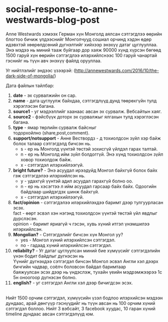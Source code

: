# social-response-to-anne-westwards-blog-post

 Anne Westwards хэмээх Герман хүн Монголд аялсан сэтгэгдлээ өөрийн блогтоо бичиж үлдээснийг Монголчууд сошиал орчинд хэдэн өдөр идэвхтэй хөөрөлдсөний дүгнэлтийг хийхээр энэхүү датаг цуглууллаа. Энэ мэдээ нь миний тааж буйгаар дор хаяж 90000 хүнд хүрсэн бөгөөд 1500 гаруй хүн өөрийн сэтгэгдлээ илэрхийлснээс 100 гаруй чанартай гэснийг нь түүн авч энэхүү файлд орууллаа.

 Уг нийтлэлийг эндээс үзээрэй: (http://annewestwards.com/2016/10/the-dark-side-of-mongolia/) 

Дата файлын тайлбар: <br />
1. **date** -  эх сурвалжийн он сар. <br />
2. **name** - дата цуглуулж байхдаа, сэтгэгдлүүд дунд төөрөхгүйн тулд хэрэглэсэн багана. <br />
3. **source1** - уг мэдээллийг хаанаас авсан эх сурвалж. Вебсайтын хаяг. <br />
4. **source2** - фэйсбүүк доторх эх сурвалжыг ялгахын тулд хэрэглэсэн багана. <br />
5. **type** - ямар төрлийн сурвалж байсныг тодорхойлно (share,post,comment). <br />
6. **support/notsupport** - Анне Вествордз - д тохиолдсон зүйл хэр байж болох талаар сэтгэгдэлд бичсэн нь. <br />
   * s - ер нь Монголд үүнтэй төстэй зохисгүй үйлдэл гарах талтай. <br />
   * n - ер нь Монголд ийм зүйл болдоггүй. Энэ хүнд тохиолдсон зүйл ховор тохиолдож байж. <br />
   * x - сэтгэгдэл илэрхийлээгүй. <br />
7. **bright future?** - Энэ асуудал ирээдүйд Монгол байхгүй болох байх гэж сэтгэгдэлээ илэрхийлсэн нь. <br />
   * y - удахгүй үүнтэй адил асуудал гарахгүй болно оо. <br />
   * n - ер нь хэсэгтээ л ийм асуудал гарсаар байх байх. Одоогийн байдлаар шийдэгдэх шинж байхгүй. <br />
   * x - сэтгэгдэл илэрхийлээгүй. <br />
8. **fact/opinion** - сэтгэгдэлээ илэрхийлэхдээ баримт дээр тулгуурласан эсэх. <br />
   fact - өөрт эсвэл хэн нэгэнд тохиолдсон үүнтэй төстэй үйл явдлыг дүрслэсэн. <br />
   opinion - баримт яриагүй ч гэсэн, хувь хүний итгэл үнэмшилээ илэрхийлсэн. <br />
9. **Mongolian?** - Сэтгэгдэлийг бичсэн хүн Монгол уу?  <br />
   * yes - Монгол хүний илэрхийлсэн сэтгэгдэл. <br />
   * no - гадаад хүний илэрхийлсэн сэтгэгдэл. <br />
10. **reliabilty?** -  Уг датаг цуглуулсан миний бие хүмүүсийг сэтгэгдэлийн үнэн бодит байдлыг дүгнэсэн нь <br />
   Үүнийг дүгнэхдээ сэтгэгдэл бичсэн Монгол эсвэл Англи хэл дээрх бичгийн чадвар, соёлч боловсон байдал баримтаар <br /> 
   баяжуулсан эсэх дээр нь үндэслэж, тухайн үеийн мэдрэмжээрээ 1с 5н оноогоор дүгнэсэн болно. <br />
11. **english?** - уг сэтгэгдэл Англи хэл дээр бичигдсэн эсэх. <br />
<br />
Нийт 1500 орчим сэтгэгдэл, хүмүүсийн үзэл бодлоо илэрхийсэн мэдээн дундаас, арай дөнгүүр гэснүүдийг нь түүн авсан нь 100 орчим хүний сэтгэгдэл боллоо. Нийт 3 вэбсайт, 3 facebook хуудас, 10 гаран хүний timeline дундаас авсан сэтгэгдэлүүд юм. 